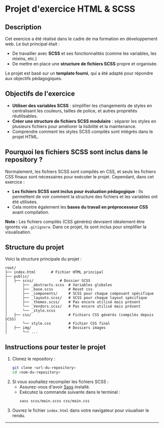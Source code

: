 # Projet d'exercice HTML & SCSS

## Description

Cet exercice a été réalisé dans le cadre de ma formation en développement web. Le but principal était :  
- De travailler avec **SCSS** et ses fonctionnalités (comme les variables, les mixins, etc.)  
- De mettre en place une **structure de fichiers SCSS** propre et organisée.  

Le projet est basé sur un **template fourni**, qui a été adapté pour répondre aux objectifs pédagogiques.

## Objectifs de l'exercice

- **Utiliser des variables SCSS** : simplifier les changements de styles en centralisant les couleurs, tailles de police, et autres propriétés réutilisables.  
- **Créer une structure de fichiers SCSS modulaire** : séparer les styles en plusieurs fichiers pour améliorer la lisibilité et la maintenance.  
- Comprendre comment les styles SCSS compilés sont intégrés dans le projet HTML.  

## Pourquoi les fichiers SCSS sont inclus dans le repository ?

Normalement, les fichiers SCSS sont compilés en CSS, et seuls les fichiers CSS finaux sont nécessaires pour exécuter le projet. Cependant, dans cet exercice :  
- **Les fichiers SCSS sont inclus pour évaluation pédagogique** : Ils permettent de voir comment la structure des fichiers et les variables ont été utilisées.  
- Cela montre également les **bases du travail en préprocesseur CSS** avant compilation.

**Note :** Les fichiers compilés (CSS générés) devraient idéalement être ignorés via `.gitignore`. Dans ce projet, ils sont inclus pour simplifier la visualisation.

## Structure du projet

Voici la structure principale du projet :  

```plaintext
root/
├── index.html       # Fichier HTML principal
├── public/
│   ├── scss/            # Dossier SCSS
│       ├── _abstracts.scss  # Variables globales
│       ├── _base.scss       # Reset css
│       ├── _components/     # SCSS pour chaque composant spécifique
│       ├── _layouts.scss/   # SCSS pour chaque layout spécifique
│       ├── _themes.scss/    # Pas encore utilisé mais présent
│       └── _Vendors.scss/   # Pas encore utilisé mais présent
│       └── _style.scss
│   ├── css/                 # Fichiers CSS générés (compilés depuis SCSS)
│       └── style.css        # Fichier CSS final
│   ├── img/                 # Dossiers images
│       └── ...
```

## Instructions pour tester le projet

1. Clonez le repository :  
   ```bash
   git clone <url-du-repository>
   cd <nom-du-repository>
   ```
2. Si vous souhaitez recompiler les fichiers SCSS :  
   - Assurez-vous d'avoir [Sass](https://sass-lang.com/install) installé.  
   - Exécutez la commande suivante dans le terminal :  
     ```bash
     sass scss/main.scss css/main.css
     ```
3. Ouvrez le fichier `index.html` dans votre navigateur pour visualiser le rendu.

---

